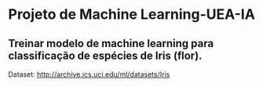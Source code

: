 # Projeto de Machine Learning-UEA-IA

## Treinar modelo de machine learning para classificação de espécies de Iris (flor).

  Dataset: http://archive.ics.uci.edu/ml/datasets/Iris
